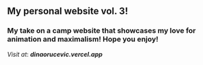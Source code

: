 ## My personal website vol. 3!

### My take on a camp website that showcases my love for animation and maximalism! Hope you enjoy! 

_Visit at_: 	***dinaorucevic.vercel.app***	
